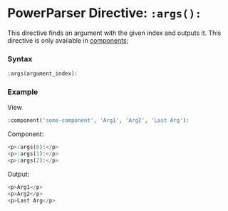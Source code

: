 # PowerParser Directive: `:args():`

This directive finds an argument with the given index and outputs it. This directive is only available in [components](../view_components/);

### Syntax

```php
:args(argument_index):
```

### Example

View

```php
:component('some-component', 'Arg1', 'Arg2', 'Last Arg'):
```

Component:

```php
<p>:args(0):</p>
<p>:args(1):</p>
<p>:args(2):</p>
```

Output:

```php
<p>Arg1</p>
<p>Arg2</p>
<p>Last Arg</p>
```